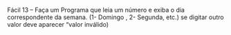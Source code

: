 Fácil 13 – Faça um Programa que leia um número e exiba o dia correspondente da semana.
(1- Domingo , 2- Segunda, etc.) se digitar outro valor deve aparecer “valor inválido)